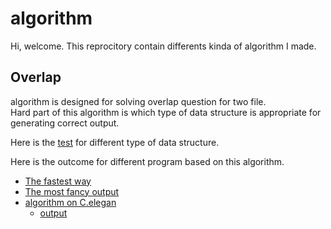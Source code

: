 # algorithm #

Hi, welcome. This reprocitory contain differents kinda of algorithm I made.

## Overlap ##
algorithm is designed for solving overlap question for two file.  
Hard part of this algorithm is which type of data structure is appropriate for generating correct output.   

Here is the [test](/overlap/test.md) for different type of data structure.  

Here is the outcome for different program based on this algorithm.
+ [The fastest way](/overlap/sweep.py) 
+ [The most fancy output](/overlap/sweep2.py)
+ [algorithm on C.elegan](C.elegan/sweepline.py)   
    + [output](C.elegan/sweepline)

